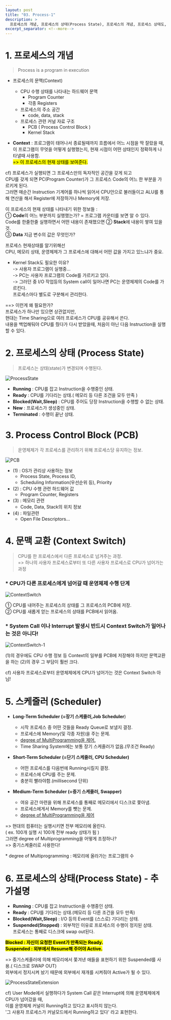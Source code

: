 ```yaml
---
layout: post
title: "03. Process-1"
description: >
  프로세스의 개념, 프로세스의 상태(Process State), 프로세스의 개념, 프로세스 상태도, Process Control Block(PCB), 문맥교환(Context Switch), 프로세스를 스케줄링하기 위한 큐, Ready Queue와 다양한 Device Queue, 스케줄러(Scheduler)
excerpt_separator: <!--more-->
---
```


<!--more-->

# 1. 프로세스의 개념
> Process is a program in execution

- 프로세스의 문맥(Context)
  - CPU 수행 상태를 나타내는 하드웨어 문맥
    - Program Counter
    - 각종 Registers
  - 프로세스의 주소 공간
    - code, data, stack
  - 프로세스 관련 커널 자료 구조
    - PCB ( Process Control Block )
    - Kernel Stack


- **Context** : 프로그램이 태어나서 종료될때까지 흐름에서 어느 시점을 딱 잘랐을 때,    
이 프로그램이 무엇을 어떻게 실행했는지, 현재 시점이 어떤 상태인지 정확하게 나타낼때 사용함.   
<mark>=> 이 프로세스의 현재 상태를 보여준다. </mark>

cf)
프로세스가 실행되면 그 프로세스만의 독자적인 공간을 갖게 되고   
CPU를 갖게 되면 PC(Program Counter)가 그 프로세스 Code의 어느 한 부분을 가르키게 된다.   
그러면 매순간 Instruction 기계어를 하나씩 읽어서 CPU안으로 불러들이고 ALU를 통해 연산을 해서
Register에 저장하거나 Memory에 저장.      

이 프로세스의 현재 상태를 나타내기 위한 정보들  :  
① **Code**의 어느 부분까지 실행했는가? = 프로그램 카운터를 보면 알 수 있다.    
Code를 한줄한줄 실행하면서 어떤 내용이 존재했으면 ② **Stack**에 내용이 쌓여 있을  것.   
③ **Data** 지금 변수의 값은 무엇인가?   

프로세스 현재상태를 알기위해선    
CPU, 메모리 상태, 운영체제가 그 프로세스에 대해서 어떤 값을 가지고 있느냐가 중요.   

- Kernel Stack도 필요한 이유?   
-> 사용자 프로그램이 실행중...   
-> PC는 사용자 프로그램의 Code를 가르키고 있다.   
-> 그러던 중 I/O 작업등의 System call이 일어나면 PC는 운영체제의 Code를 가르킨다.    
프로세스마다 별도로 구분해서 관리한다.    

==> 이런게 왜 필요한가?   
프로세스가 하나만 있으면 상관없지만,     
현대는 Time Sharing으로 여러 프로세스가 CPU를 공유해서 쓴다.  
내용을 백업해둬야 CPU를 줬다가 다시 받았을때, 처음이 아닌 다음 Instruction을 실행 할 수 있다.

# 2. 프로세스의 상태 (Process State)
> 프로세스는 상태(state)가 변경되며 수행된다.

![ProcessState](../../../assets/img/os/ProcessState.png)

- **Running** : CPU를 잡고 Instruction을 수행중인 상태.
- **Ready** : CPU를 기다리는 상태.( 메모리 등 다른 조건을 모두 만족 )
- **Blocked(Wait,Sleep)** : CPU를 주어도 당장 Instruction을 수행할 수 없는 상태.
- **New** : 프로세스가 생성중인 상태.
- **Terminated** : 수행이 끝난 상태.

# 3. Process Control Block (PCB)
> 운영체제가 각 프로세스를 관리하기 위해 프로세스당 유지하는 정보.

![PCB](../../../assets/img/os/PCB.png)

- (1) : OS가 관리상 사용하는 정보
  - Process State, Process ID,
  - Scheduling Information(우선순위 등), Priority
- (2) : CPU 수행 관련 하드웨어 값
  - Program Counter, Registers
- (3) : 메모리 관련
  - Code, Data, Stack의 위치 정보
- (4) : 파일관련
  - Open File Descriptors...

# 4. 문맥 교환 (Context Switch)
> CPU를 한 프로세스에서 다른 프로세스로 넘겨주는 과정.    
=> 하나의 사용자 프로세스로부터 또 다른 사용자 프로세스로 CPU가 넘어가는 과정

### * CPU가 다른 프로세스에게 넘어갈 때 운영체제 수행 단계

![ContextSwitch](../../../assets/img/os/ContextSwitch.png)

① CPU를 내어주는 프로세스의 상태를 그 프로세스의 PCB에 저장.    
② CPU를 새롭게 얻는 프로세스의 상태를 PCB에서 읽어옴.

### * System Call 이나 Interrupt 발생시 반드시 Context Switch가 일어나는 것은 아니다!
![ContextSwitch-1](../../../assets/img/os/ContextSwitch-1.png)

(1)의 경우에도 CPU 수행 정보 등 Context의 일부를 PCB에 저장해야 하지만 문맥교환을 하는 (2)의 경우 그 부담이 훨씬 크다.    

cf) 사용자 프로세스로부터 운영체제에게 CPU가 넘어가는 것은 Context Switch 아님!  

# 5. 스케줄러 (Scheduler)
- **Long-Term Scheduler (=장기 스케줄러,Job Scheduler**)
  - 시작 프로세스 중 어떤 것들을 Ready Queue로 보낼지 결정.
  - 프로세스에 Memory(및 각종 자원)을 주는 문제.
  - <u>degree of MultiProgramming을 제어.</u>
  - Time Sharing System에는 보통 장기 스케줄러가 없음.(무조건 Ready)

- **Short-Term Scheduler (=단기 스케줄러, CPU Scheduler)**
  - 어떤 프로세스를 다음번에 Running시킬지 결정.
  - 프로세스에 CPU를 주는 문제.
  - 충분히 빨라야함.(millisecond 단위)

- **Medium-Term Scheduler (=중기 스케줄러, Swapper)**
  - 여유 공간 마련을 위해 프로세스를 통째로 메모리에서 디스크로 쫓아냄.
  - 프로세스에게서 Memory를 뺏는 문제.
  - <u>degree of MultiProgramming을 제어</u>

=> 현대의 컴퓨터는 실행시키면 전부 메모리에 올린다.     
( ex. 100개 실행 시 100개 전부 ready 상태가 됨 )    
그러면 degree of Multiprogramming을 어떻게 조정하나?   
=> 중기스케줄러로 사용한다!

\* degree of Multiprogramming : 메모리에 올라가는 프로그램의 수

# 6. 프로세스의 상태(Process State) - 추가설명
- **Running** : CPU를 잡고 Instruction을 수행중인 상태.
- **Ready** : CPU를 기다리는 상태.(메모리 등 다른 조건을 모두 만족)
- **Blocked(Wait,Sleep)** : I/O 등의 Event를 (스스로) 기다리는 상태.
- **Suspended(Stopped)** : 외부적인 이유로 프로세스의 수행이 정지된 상태.   
프로세스는 통째로 디스크에 swap out된다.

**<mark>Blocked : 자신이 요청한 Event가 만족되는 Ready.</mark>**    
**<mark>Suspended : 외부에서 Resume해 주어야 Active.</mark>**

=> 중기스케줄러에 의해 메모리에서 쫒겨낸 애들을 표현하기 위한 Suspended를 사용.( 디스크로 SWAP OUT)   
외부에서 정지시켜 놨기 때문에 외부에서 재개를 시켜줘야 Active가 될 수 있다.

![ProcessStateExtension](../../../assets/img/os/ProcessStateExtension.png)

cf) User Mode에서 실행하다가 System Call 같은 Interrupt에 의해 운영체제에게 CPU가 넘어갔을 때,    
이를 운영체제 커널이 Running하고 있다고 표시하지 않는다.  
'그 사용자 프로세스가 커널모드에서 Running하고 있다' 라고 표현한다.